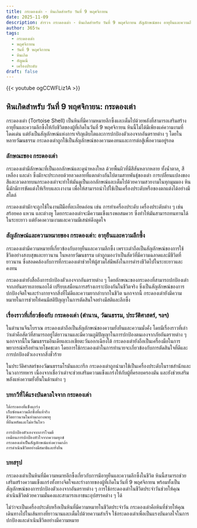 ```yaml
---
title: กระดองเต่า - หินเกิดสำหรับ วันที่ 9 พฤศจิกายน
date: 2025-11-09
description: สำรวจ กระดองเต่า - หินเกิดสำหรับ วันที่ 9 พฤศจิกายน สัญลักษณ์ของ อายุยืนและความลึกซึ้ง มาเรียนรู้ความหมายลึกซึ้งของหินพิเศษนี้
author: 365วัน
tags:
  - กระดองเต่า
  - พฤศจิกายน
  - วันที่ 9 พฤศจิกายน
  - หินเกิด
  - อัญมณี
  - เครื่องประดับ
draft: false
---
```


{{< youtube ogCCWFLiz1A >}}

## หินเกิดสำหรับ วันที่ 9 พฤศจิกายน: กระดองเต่า

กระดองเต่า (Tortoise Shell) เป็นหินที่มีความหมายลึกซึ้งและเต็มไปด้วยพลังที่สามารถเสริมสร้างอายุยืนและความลึกซึ้งให้กับชีวิตของผู้ที่เกิดในวันที่ 9 พฤศจิกายน หินนี้ไม่ได้มีเพียงแค่ความงามที่โดดเด่น แต่ยังเป็นสัญลักษณ์แห่งการเจริญเติบโตและการปกป้องตัวเองจากอันตรายต่าง ๆ โดยในหลายวัฒนธรรม กระดองเต่าถูกใช้เป็นสัญลักษณ์ของความคงทนและการต่อสู้เพื่อความอยู่รอด

### ลักษณะของ กระดองเต่า

กระดองเต่ามีลักษณะที่เป็นเอกลักษณ์และดูน่าหลงใหล ด้วยพื้นผิวที่มีสีสันหลากหลาย ทั้งน้ำตาล, สีเหลือง และดำ ซึ่งมักจะประกอบด้วยลวดลายที่แตกต่างกันไปตามสายพันธุ์ของเต่า การเปลี่ยนแปลงของสีและลวดลายบนกระดองเต่าจะทำให้มันดูเป็นเอกลักษณ์และเต็มไปด้วยความสวยงามในทุกมุมมอง หินนี้มักมีการขัดแต่งให้เรียบและเงางาม เพื่อให้สามารถนำไปใช้เป็นเครื่องประดับหรือของตกแต่งได้อย่างมีสไตล์

กระดองเต่ามักจะถูกใช้ในงานฝีมือที่ละเอียดอ่อน เช่น การทำเครื่องประดับ เครื่องประดับต่าง ๆ เช่น สร้อยคอ แหวน และต่างหู โดยกระดองเต่าจะมีความแข็งแรงพอสมควร ซึ่งทำให้มันสามารถทนทานได้ในระยะยาว แต่ยังคงความงามและความมีเสน่ห์ดึงดูดใจ

### สัญลักษณ์และความหมายของ กระดองเต่า: อายุยืนและความลึกซึ้ง

กระดองเต่ามีความหมายที่เกี่ยวข้องกับอายุยืนและความลึกซึ้ง เพราะเต่าถือเป็นสัญลักษณ์ของการใช้ชีวิตอย่างสงบสุขและยาวนาน ในหลายวัฒนธรรม เต่าถูกมองว่าเป็นสัตว์ที่มีความฉลาดและมีชีวิตที่ยาวนาน ซึ่งสอดคล้องกับการที่กระดองเต่าช่วยให้ผู้สวมใส่มีพลังในการดำรงชีวิตไปในระยะยาวและคงทน

กระดองเต่ายังสื่อถึงการปกป้องตัวเองจากอันตรายต่าง ๆ โดยลักษณะของกระดองที่สามารถปกป้องเต่าจากภยันตรายภายนอกได้ เปรียบเสมือนการสร้างเกราะป้องกันในชีวิตจริง ซึ่งเป็นสัญลักษณ์ของการปกป้องจิตใจและร่างกายจากสิ่งที่ไม่ดีและความยากลำบากในชีวิต นอกจากนี้ กระดองเต่ายังมีความหมายในการช่วยให้คนมีสติปัญญาในการตัดสินใจอย่างมีสติและลึกซึ้ง

### เรื่องราวที่เกี่ยวข้องกับ กระดองเต่า (ตำนาน, วัฒนธรรม, ประวัติศาสตร์, ฯลฯ)

ในตำนานจีนโบราณ กระดองเต่าถือเป็นสัญลักษณ์ของความยั่งยืนและความมั่งคั่ง โดยมีเรื่องราวที่เล่าว่าเต่าคือสัตว์ที่สามารถอยู่ได้ยาวนานและมีความภูมิปัญญาในการปกป้องตนเองจากภัยอันตรายต่าง ๆ นอกจากนี้ในวัฒนธรรมอินเดียและเอเชียตะวันออกเฉียงใต้ กระดองเต่ายังถือเป็นเครื่องมือในการพยากรณ์หรือทำนายโชคชะตา โดยการใช้กระดองเต่าในการทำนายจะเกี่ยวข้องกับการตัดสินใจที่ดีและการปกป้องตัวเองจากสิ่งชั่วร้าย

ในประวัติศาสตร์ของวัฒนธรรมโรมันและกรีก กระดองเต่าถูกนำมาใช้เป็นเครื่องประดับในราชสำนักและในวงการทหาร เนื่องจากเชื่อว่าเต่าจะช่วยเสริมความแข็งแกร่งให้กับผู้ที่ครอบครองมัน และยังช่วยเสริมพลังแห่งความยั่งยืนในด้านต่าง ๆ

### บทกวีที่ได้แรงบันดาลใจจาก กระดองเต่า

```
ใต้กระดองที่แข็งแกร่ง  
เก็บซ่อนความลึกซึ้งที่แท้จริง  
ชีวิตยาวนานในท่ามกลางพายุ  
ที่ยืนหยัดและไม่หวั่นไหว

การปกป้องตัวเองจากการโจมตี  
เหมือนการปกป้องหัวใจจากความทุกข์  
กระดองเต่าเป็นสัญลักษณ์แห่งความกล้า  
การดำเนินชีวิตอย่างมีสมาธิและยั่งยืน
```

### บทสรุป

กระดองเต่าเป็นหินที่มีความหมายลึกซึ้งเกี่ยวกับการมีอายุยืนและความลึกซึ้งในชีวิต หินนี้สามารถช่วยเสริมสร้างความแข็งแกร่งทั้งทางจิตใจและร่างกายของผู้ที่เกิดในวันที่ 9 พฤศจิกายน พร้อมทั้งเป็นสัญลักษณ์ของการปกป้องตัวเองจากอันตรายต่าง ๆ การใช้กระดองเต่าในชีวิตประจำวันช่วยให้คุณดำเนินชีวิตด้วยความมั่นคงและสามารถเอาชนะอุปสรรคต่าง ๆ ได้

ไม่ว่าจะเป็นเครื่องประดับหรือเป็นหินที่มีความหมายในชีวิตประจำวัน กระดองเต่าคือหินที่ช่วยให้คุณเดินทางไปในเส้นทางที่ยาวนานและเต็มไปด้วยความสำเร็จ ใช้กระดองเต่าเพื่อเป็นแรงบันดาลใจในการปกป้องและดำเนินชีวิตอย่างมีความหมาย